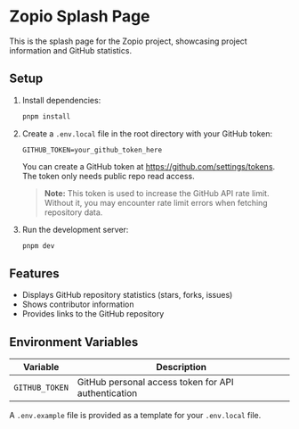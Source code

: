 # Zopio Splash Page

This is the splash page for the Zopio project, showcasing project information and GitHub statistics.

## Setup

1. Install dependencies:
   ```bash
   pnpm install
   ```

2. Create a `.env.local` file in the root directory with your GitHub token:
   ```
   GITHUB_TOKEN=your_github_token_here
   ```
   
   You can create a GitHub token at https://github.com/settings/tokens. The token only needs public repo read access.
   
   > **Note:** This token is used to increase the GitHub API rate limit. Without it, you may encounter rate limit errors when fetching repository data.

3. Run the development server:
   ```bash
   pnpm dev
   ```

## Features

- Displays GitHub repository statistics (stars, forks, issues)
- Shows contributor information
- Provides links to the GitHub repository

## Environment Variables

| Variable | Description |
|----------|-------------|
| `GITHUB_TOKEN` | GitHub personal access token for API authentication |

A `.env.example` file is provided as a template for your `.env.local` file.

